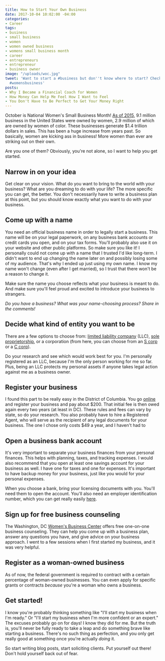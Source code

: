 ```yaml
---
title: How to Start Your Own Business
date: 2017-10-04 10:02:00 -04:00
categories:
- Career
tags:
- business
- small business
- women
- women owned business
- womens small business month
- career
- entrepreneurs
- entrepreneur
- business owner
image: "/uploads/woc.jpg"
tweet: 'Want to start a #business but don''t know where to start? Check this out!
  #womensbusiness'
posts:
- Why I Became a Financial Coach for Women
- How Money Can Help Me Feel How I Want to Feel
- You Don't Have to Be Perfect to Get Your Money Right
---
```


October is National Women's Small Business Month! [As of 2015](https://www.nawbo.org/resources/women-business-owner-statistics), 9.1 million business in the United States were owned by women, 2.9 million of which are owned by women of color. These businesses generate $1.4 trillion dollars in sales. This has been a huge increase from years past. So basically, women are kicking ass in business! More women than ever are striking out on their own.

Are you one of them? Obviously, you're not alone, so I want to help you get started.

## Narrow in on your idea

Get clear on your vision. What do you want to bring to the world with your business? What are you dreaming to do with your life? The more specific you can get, the better. You don't necessarily have to write a business plan at this point, but you should know exactly what you want to do with your business. 

## Come up with a name

You need an official business name in order to legally start a business. This name will be on your legal paperwork, on any business bank accounts or credit cards you open, and on your tax forms. You'll probably also use it on your website and other public platforms. So make sure you like it! I personally could not come up with a name that I trusted I'd like long-term. I didn't want to end up changing the name later on and possibly losing some of my audience. That's why I ended up just using my own name. I know my name won't change (even after I get married), so I trust that there won't be a reason to change it.

Make sure the name you choose reflects what your business is meant to do. And make sure you'll feel proud and excited to introduce your business to strangers.

*Do you have a business? What was your name-choosing process? Share in the comments!*

## Decide what kind of entity you want to be

There are a few options to choose from: [limited liability company](http://www.investopedia.com/terms/l/llc.asp) (LLC), [sole proprietorship](https://www.entrepreneur.com/encyclopedia/sole-proprietorship), or a corporation (from here, you can choose from an [S corp](https://www.irs.gov/businesses/small-businesses-self-employed/s-corporations) or a [C corp](http://www.investopedia.com/terms/c/c-corporation.asp)). 

Do your research and see which would work best for you. I'm personally registered as an LLC, because I'm the only person working for me so far. Plus, being an LLC protects my personal assets if anyone takes legal action against me as a business owner. 

## Register your business

I found this part to be really easy in the District of Columbia. You go [online](https://otr.cfo.dc.gov/page/new-business-registration) and register your business and pay about $200. That initial fee is then owed again every two years (at least in DC). These rules and fees can vary by state, so do your research. You also probably have to hire a Registered Agent, who will serve as the recipient of any legal documents for your business. The one I chose only costs $49 a year, and I haven't had to

## Open a business bank account

It's very important to separate your business finances from your personal finances. This helps with planning, taxes, and tracking expenses. I would also recommend that you open at least one savings account for your business as well. I have one for taxes and one for expenses. It's important to have backup money for your business, just like you would for your personal expenses.

When you choose a bank, bring your licensing documents with you. You'll need them to open the account. You'll also need an employer identification number, which you can get really easily [here](https://www.irs.gov/businesses/small-businesses-self-employed/apply-for-an-employer-identification-number-ein-online).

## Sign up for free business counseling

The Washington, DC [Women's Business Center](http://www.ncrc.org/dcwbc/how-to-register-for-free-counseling.html) offers free one-on-one business counseling. They can help you come up with a business plan, answer any questions you have, and give advice on your business approach. I went to a few sessions when I first started my business, and it was very helpful.

## Register as a woman-owned business

As of now, the federal government is required to contract with a certain percentage of woman-owned businesses. You can even apply for specific grants or contracts *because* you're a woman who owns a business.

## Get started!

I know you're probably thinking something like "I'll start my business when I'm ready." Or "I'll start my business when I'm more confident or an expert." The excuses probably go on for days! I know they did for me. But the truth is, you'll never be fully ready to take a leap and do something brave like starting a business. There's no such thing as perfection, and you only get really good at something once you're actually *doing* it. 

So start writing blog posts, start soliciting clients. Put yourself out there! Don't hold yourself back out of fear.